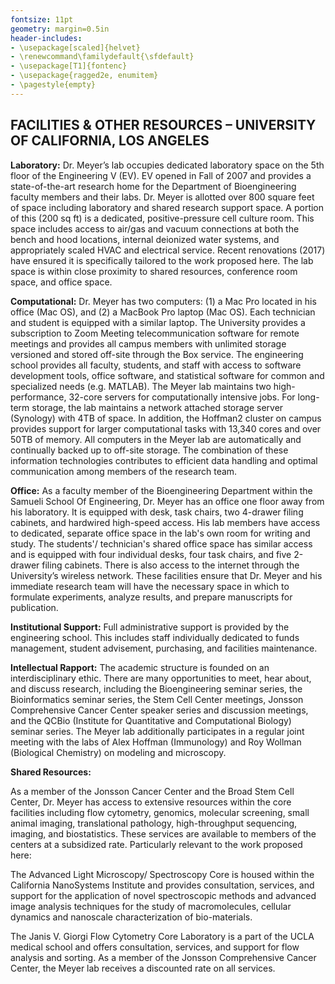 ```yaml
---
fontsize: 11pt
geometry: margin=0.5in
header-includes: 
- \usepackage[scaled]{helvet}
- \renewcommand\familydefault{\sfdefault} 
- \usepackage[T1]{fontenc}
- \usepackage{ragged2e, enumitem}
- \pagestyle{empty}
---
```


## FACILITIES & OTHER RESOURCES – UNIVERSITY OF CALIFORNIA, LOS ANGELES

**Laboratory:** Dr. Meyer’s lab occupies dedicated laboratory space on the 5th floor of the Engineering V (EV). EV opened in Fall of 2007 and provides a state-of-the-art research home for the Department of Bioengineering faculty members and their labs. Dr. Meyer is allotted over 800 square feet of space including laboratory and shared research support space. A portion of this (200 sq ft) is a dedicated, positive-pressure cell culture room. This space includes access to air/gas and vacuum connections at both the bench and hood locations, internal deionized water systems, and appropriately scaled HVAC and electrical service. Recent renovations (2017) have ensured it is specifically tailored to the work proposed here. The lab space is within close proximity to shared resources, conference room space, and office space.

**Computational:** Dr. Meyer has two computers: (1) a Mac Pro located in his office (Mac OS), and (2) a MacBook Pro laptop (Mac OS). Each technician and student is equipped with a similar laptop. The University provides a subscription to Zoom Meeting telecommunication software for remote meetings and provides all campus members with unlimited storage versioned and stored off-site through the Box service. The engineering school provides all faculty, students, and staff with access to software development tools, office software, and statistical software for common and specialized needs (e.g. MATLAB). The Meyer lab maintains two high-performance, 32-core servers for computationally intensive jobs. For long-term storage, the lab maintains a network attached storage server (Synology) with 4TB of space. In addition, the Hoffman2 cluster on campus provides support for larger computational tasks with 13,340 cores and over 50TB of memory. All computers in the Meyer lab are automatically and continually backed up to off-site storage. The combination of these information technologies contributes to efficient data handling and optimal communication among members of the research team.

**Office:** As a faculty member of the Bioengineering Department within the Samueli School Of Engineering, Dr. Meyer has an office one floor away from his laboratory. It is equipped with desk, task chairs, two 4-drawer filing cabinets, and hardwired high-speed access. His lab members have access to dedicated, separate office space in the lab's own room for writing and study. The students'/ technician's shared office space has similar access and is equipped with four individual desks, four task chairs, and five 2-drawer filing cabinets. There is also access to the internet through the University’s wireless network. These facilities ensure that Dr. Meyer and his immediate research team will have the necessary space in which to formulate experiments, analyze results, and prepare manuscripts for publication.

**Institutional Support:** Full administrative support is provided by the engineering school. This includes staff individually dedicated to funds management, student advisement, purchasing, and facilities maintenance.

**Intellectual Rapport:** The academic structure is founded on an interdisciplinary ethic. There are many opportunities to meet, hear about, and discuss research, including the Bioengineering seminar series, the Bioinformatics seminar series, the Stem Cell Center meetings, Jonsson Comprehensive Cancer Center speaker series and discussion meetings, and the QCBio (Institute for Quantitative and Computational Biology) seminar series. The Meyer lab additionally participates in a regular joint meeting with the labs of Alex Hoffman (Immunology) and Roy Wollman (Biological Chemistry) on modeling and microscopy.

**Shared Resources:**

As a member of the Jonsson Cancer Center and the Broad Stem Cell Center, Dr. Meyer has access to extensive resources within the core facilities including flow cytometry, genomics, molecular screening, small animal imaging, translational pathology, high-throughput sequencing, imaging, and biostatistics. These services are available to members of the centers at a subsidized rate. Particularly relevant to the work proposed here:

The Advanced Light Microscopy/ Spectroscopy Core is housed within the California NanoSystems Institute and provides consultation, services, and support for the application of novel spectroscopic methods and advanced image analysis techniques for the study of macromolecules, cellular dynamics and nanoscale characterization of bio-materials.

The Janis V. Giorgi Flow Cytometry Core Laboratory is a part of the UCLA medical school and offers consultation, services, and support for flow analysis and sorting. As a member of the Jonsson Comprehensive Cancer Center, the Meyer lab receives a discounted rate on all services.
